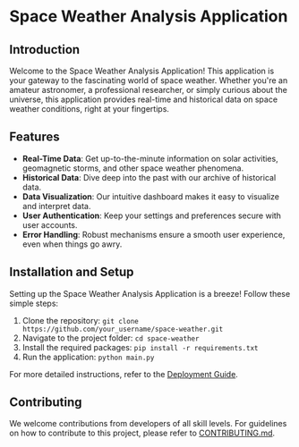 # Space Weather Analysis Application


## Introduction

Welcome to the Space Weather Analysis Application! This application is your gateway to the fascinating world of space weather. Whether you're an amateur astronomer, a professional researcher, or simply curious about the universe, this application provides real-time and historical data on space weather conditions, right at your fingertips.


## Features

- **Real-Time Data**: Get up-to-the-minute information on solar activities, geomagnetic storms, and other space weather phenomena.
- **Historical Data**: Dive deep into the past with our archive of historical data.
- **Data Visualization**: Our intuitive dashboard makes it easy to visualize and interpret data.
- **User Authentication**: Keep your settings and preferences secure with user accounts.
- **Error Handling**: Robust mechanisms ensure a smooth user experience, even when things go awry.


## Installation and Setup

Setting up the Space Weather Analysis Application is a breeze! Follow these simple steps:

1. Clone the repository: `git clone https://github.com/your_username/space-weather.git`
2. Navigate to the project folder: `cd space-weather`
3. Install the required packages: `pip install -r requirements.txt`
4. Run the application: `python main.py`

For more detailed instructions, refer to the [Deployment Guide](DeploymentGuide.md).


## Contributing

We welcome contributions from developers of all skill levels. For guidelines on how to contribute to this project, please refer to [CONTRIBUTING.md](CONTRIBUTING.md).

